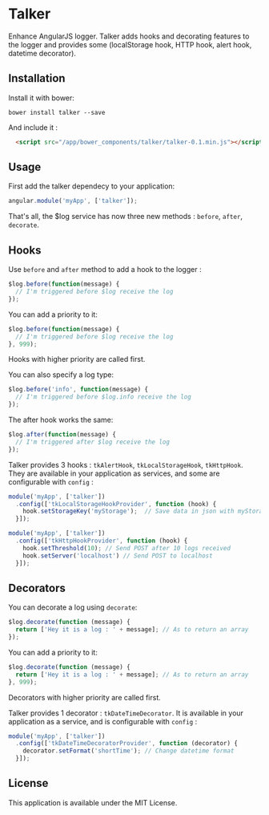 # Talker

Enhance AngularJS logger. Talker adds hooks and decorating features to the logger and provides some (localStorage hook, HTTP hook, alert hook, datetime decorator).

Installation
------------

Install it with bower:

```
bower install talker --save
```

And include it :

```html
  <script src="/app/bower_components/talker/talker-0.1.min.js"></script>
```

Usage
-----

First add the talker dependecy to your application:

```javascript
angular.module('myApp', ['talker']);
```

That's all, the $log service has now three new methods : `before`, `after`, `decorate`.

Hooks
-----

Use `before` and `after` method to add a hook to the logger :

```javascript
$log.before(function(message) {
  // I'm triggered before $log receive the log
});
```

You can add a priority to it:

```javascript
$log.before(function(message) {
  // I'm triggered before $log receive the log
}, 999);
```
Hooks with higher priority are called first.

You can also specify a log type:

```javascript
$log.before('info', function(message) {
  // I'm triggered before $log.info receive the log
});
```

The after hook works the same:

```javascript
$log.after(function(message) {
  // I'm triggered after $log receive the log
});
```

Talker provides 3 hooks : `tkAlertHook`, `tkLocalStorageHook`, `tkHttpHook`. They are available in your application as services, and some are configurable with `config` :

```javascript
module('myApp', ['talker'])
  .config(['tkLocalStorageHookProvider', function (hook) {
    hook.setStorageKey('myStorage');  // Save data in json with myStorage as key
  }]);
```

```javascript
module('myApp', ['talker'])
  .config(['tkHttpHookProvider', function (hook) {
    hook.setThreshold(10); // Send POST after 10 logs received
    hook.setServer('localhost') // Send POST to localhost
  }]);
```

Decorators
----------

You can decorate a log using `decorate`:

```javascript
$log.decorate(function (message) {
  return ['Hey it is a log : ' + message]; // As to return an array
});
```

You can add a priority to it:

```javascript
$log.decorate(function (message) {
  return ['Hey it is a log : ' + message]; // As to return an array
}, 999);
```

Decorators with higher priority are called first.

Talker provides 1 decorator : `tkDateTimeDecorator`. It is available in your application as a service, and is configurable with `config` :

```javascript
module('myApp', ['talker'])
  .config(['tkDateTimeDecoratorProvider', function (decorator) {
    decorator.setFormat('shortTime'); // Change datetime format
  }]);
```

License
-------

This application is available under the MIT License.